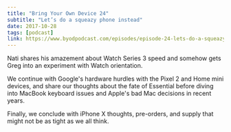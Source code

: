 ```yaml
---
title: "Bring Your Own Device 24"
subtitle: "Let’s do a squeazy phone instead"
date: 2017-10-28
tags: [podcast]
link: https://www.byodpodcast.com/episodes/episode-24-lets-do-a-squeazy-phone-instead/27/10/2017
---
```

Nati shares his amazement about Watch Series 3 speed and somehow gets Greg into an experiment with Watch orientation.

We continue with Google's hardware hurdles with the Pixel 2 and Home mini devices, and share our thoughts about the fate of Essential before diving into MacBook keyboard issues and Apple's bad Mac decisions in recent years.

Finally, we conclude with iPhone X thoughts, pre-orders, and supply that might not be as tight as we all think.
